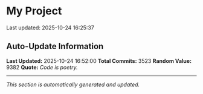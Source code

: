 # My Project


Last updated: 2025-10-24 16:25:37










































































































































































































































































































































































































































































































































































































































































































































































































































































































































































































































































































































































































































































































































































































































































































































































































































































































































































































































































































































































































































































































































































































































































































































































































































































































































































































































































































































































































































































































































































































































































































































































































































































































































































































































































































































































































































































































































































































































































































































































































































































## Auto-Update Information

**Last Updated:** 2025-10-24 16:52:00
**Total Commits:** 3523
**Random Value:** 9382
**Quote:** _Code is poetry._

---
_This section is automatically generated and updated._